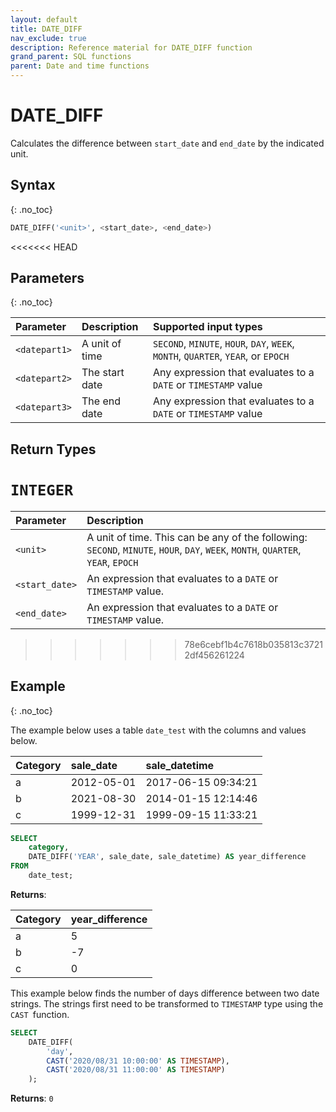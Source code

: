 ```yaml
---
layout: default
title: DATE_DIFF
nav_exclude: true
description: Reference material for DATE_DIFF function
grand_parent: SQL functions
parent: Date and time functions
---
```


# DATE\_DIFF

Calculates the difference between `start_date` and `end_date` by the indicated unit.

## Syntax
{: .no_toc}

```sql
DATE_DIFF('<unit>', <start_date>, <end_date>)
```
<<<<<<< HEAD
## Parameters
{: .no_toc}

| Parameter      | Description                                                    | Supported input types | 
| :-------------- | :-------------------------------------------------------------- | :----------| 
| `<datepart1>` | A unit of time |`SECOND`, `MINUTE`, `HOUR`, `DAY`, `WEEK`, `MONTH`, `QUARTER`, `YEAR`, or `EPOCH`     |
| `<datepart2>` | The start date  | Any expression that evaluates to a `DATE` or `TIMESTAMP` value |
| `<datepart3>`   | The end date |  Any expression that evaluates to a `DATE` or `TIMESTAMP` value | 

## Return Types 
`INTEGER`
=======

| Parameter      | Description                                                    |
| :-------------- | :-------------------------------------------------------------- |
| `<unit>`       | A unit of time. This can be any of the following: `SECOND`, `MINUTE`, `HOUR`, `DAY`, `WEEK`, `MONTH`, `QUARTER`, `YEAR`, `EPOCH`     |
| `<start_date>` | An expression that evaluates to a `DATE` or `TIMESTAMP` value. |
| `<end_date>`   | An expression that evaluates to a `DATE` or `TIMESTAMP` value. |
>>>>>>> 78e6cebf1b4c7618b035813c37212df456261224

## Example
{: .no_toc}

The example below uses a table `date_test` with the columns and values below.

| Category | sale\_date | sale\_datetime      |
| :-------- | :---------- | :------------------- |
| a        | 2012-05-01 | 2017-06-15 09:34:21 |
| b        | 2021-08-30 | 2014-01-15 12:14:46 |
| c        | 1999-12-31 | 1999-09-15 11:33:21 |

```sql
SELECT
	category,
	DATE_DIFF('YEAR', sale_date, sale_datetime) AS year_difference
FROM
	date_test;
```

**Returns**:



| Category | year_difference |
|:---------| :----------|
| a        | 5               |
| b        | -7              |
| c        | 0               |


This example below finds the number of days difference between two date strings. The strings first need to be transformed to `TIMESTAMP` type using the `CAST `function.

```sql
SELECT
	DATE_DIFF(
		'day',
		CAST('2020/08/31 10:00:00' AS TIMESTAMP),
		CAST('2020/08/31 11:00:00' AS TIMESTAMP)
	);
```

**Returns**: `0`
